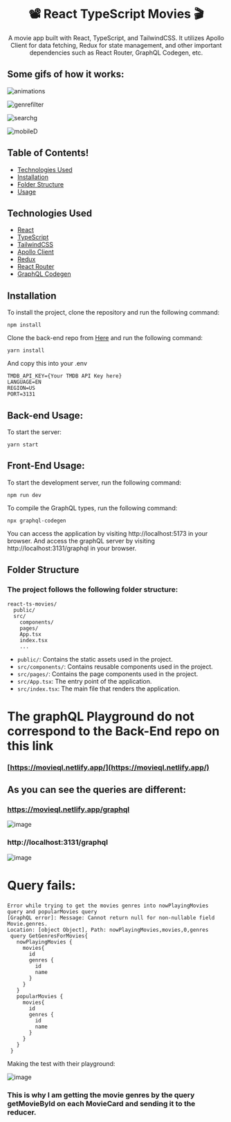 <h1 align="center">📽️ React TypeScript Movies 🎬</h1>

<p align="center">
  A movie app built with React, TypeScript, and TailwindCSS. It utilizes Apollo Client for data fetching, Redux for state management, and other important dependencies such as React Router, GraphQL Codegen, etc. 
</p>

## Some gifs of how it works:

![animations](https://user-images.githubusercontent.com/65032224/221240777-16f641a5-060d-4642-a2f0-305f405a90c5.gif)

![genrefilter](https://user-images.githubusercontent.com/65032224/221240802-2473a010-29c2-40ad-8a1c-e59be019c73a.gif)

![searchg](https://user-images.githubusercontent.com/65032224/221240812-be0bedf2-9b0f-40e5-9b85-fe09e0266466.gif)

![mobileD](https://user-images.githubusercontent.com/65032224/221240791-f8b6dfba-7766-499f-8595-d36769bf8fde.gif)

##

## Table of Contents!


- [Technologies Used](#technologies-used)
- [Installation](#installation)
- [Folder Structure](#folder-structure)
- [Usage](#usage)

## Technologies Used

- [React](https://reactjs.org/)
- [TypeScript](https://www.typescriptlang.org/)
- [TailwindCSS](https://tailwindcss.com/)
- [Apollo Client](https://www.apollographql.com/docs/react/)
- [Redux](https://redux.js.org/)
- [React Router](https://reactrouter.com/)
- [GraphQL Codegen](https://www.graphql-code-generator.com/)

## Installation

To install the project, clone the repository and run the following command:

```
npm install
```

Clone the back-end repo from [Here](https://github.com/hwhang0917/ql-movie-api)
and run the following command:
```
yarn install
```
And copy this into your .env
```
TMDB_API_KEY={Your TMDB API Key here}
LANGUAGE=EN
REGION=US
PORT=3131
```


## Back-end Usage:
To start the server:
```
yarn start
```


## Front-End Usage:
To start the development server, run the following command:
```
npm run dev
```
To compile the GraphQL types, run the following command:
```
npx graphql-codegen
```
You can access the application by visiting http://localhost:5173 in your browser.
And access the graphQL server by visiting http://localhost:3131/graphql in your browser.


## Folder Structure
### The project follows the following folder structure:

```
react-ts-movies/
  public/
  src/
    components/
    pages/
    App.tsx
    index.tsx
    ...
 ```
- `public/`: Contains the static assets used in the project.
- `src/components/`: Contains reusable components used in the project.
- `src/pages/`: Contains the page components used in the project.
- `src/App.tsx`: The entry point of the application.
- `src/index.tsx`: The main file that renders the application.

# The graphQL Playground do not correspond to the Back-End repo on this link
### [https://movieql.netlify.app/](https://movieql.netlify.app/)

## As you can see the queries are different:
### https://movieql.netlify.app/graphql
![image](https://user-images.githubusercontent.com/65032224/221209678-2d0bc8ab-95ec-4768-ae8b-88f99563857a.png)

### http://localhost:3131/graphql 
![image](https://user-images.githubusercontent.com/65032224/221210045-a80aa781-5008-4c8e-9195-17308a41f363.png)


# Query fails:
### 
```
Error while trying to get the movies genres into nowPlayingMovies query and popularMovies query
[GraphQL error]: Message: Cannot return null for non-nullable field Movie.genres.
Location: [object Object], Path: nowPlayingMovies,movies,0,genres
 query GetGenresForMovies{
   nowPlayingMovies {
     movies{
       id
       genres {
         id
         name
       }
     }
   }
   popularMovies {
     movies{
       id
       genres {
         id
         name
       }
     }
   }
 }
```
Making the test with their playground:

![image](https://user-images.githubusercontent.com/65032224/221203859-11992019-f9b2-4b8c-a3ab-45cbd748cef2.png)

### This is why I am getting the movie genres by the query getMovieById on each MovieCard and sending it to the reducer.
